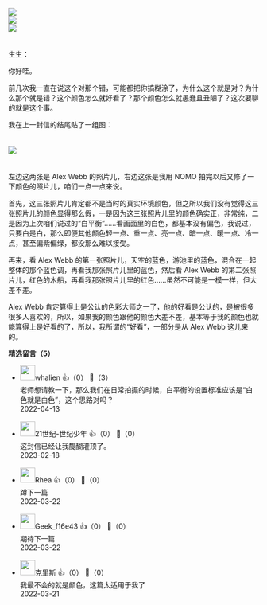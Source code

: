 [![](https://static001.geekbang.org/resource/image/4e/aa/4e41647e2d924501c2411980b8d108aa.jpg?wh=750x360)](http://time.geekbang.org/column/article/493360)  
[![](https://static001.geekbang.org/resource/image/ed/81/ed2b8868c1583e3d09a23b1b4766f081.jpg?wh=750x360)](http://time.geekbang.org/column/article/493390)  
[![](https://static001.geekbang.org/resource/image/5a/c8/5a66afc601507674ce14aa001203cac8.jpg?wh=750x360)](http://time.geekbang.org/column/article/494050)

　  
生生：

你好哇。

前几次我一直在说这个对那个错，可能都把你搞糊涂了，为什么这个就是对？为什么那个就是错？这个颜色怎么就好看了？那个颜色怎么就愚蠢且丑陋了？这次要聊的就是这个事。

我在上一封信的结尾贴了一组图：  
　

![](https://static001.geekbang.org/resource/image/ab/08/ab756cf9f65142761778e22d517b1d08.jpg?wh=1920x1389)

　  
左边这两张是 Alex Webb 的照片儿，右边这张是我用 NOMO 拍完以后又修了一下颜色的照片儿，咱们一点一点来说。

首先，这三张照片儿肯定都不是当时的真实环境颜色，但之所以我们没有觉得这三张照片儿的颜色显得那么假，一是因为这三张照片儿里的颜色确实正，非常纯，二是因为上次咱们说过的“白平衡”……看画面里的白色，都基本没有偏色，我说过，只要白是白，那么即便其他颜色轻一点、重一点、亮一点、暗一点、暖一点、冷一点，甚至偏紫偏绿，都没那么难以接受。

再来，看 Alex Webb 的第一张照片儿，天空的蓝色，游池里的蓝色，混合在一起整体的那个蓝色调，再看我那张照片儿里的蓝色，然后看 Alex Webb 的第二张照片儿，红色的木船，再看我那张照片儿里的红色……虽然不可能是一模一样，但大差不差。

Alex Webb 肯定算得上是公认的色彩大师之一了，他的好看是公认的，是被很多很多人喜欢的，所以，如果我的颜色跟他的颜色大差不差，基本等于我的颜色也就能算得上是好看的了，所以，我所谓的“好看”，一部分是从 Alex Webb 这儿来的。
<div><strong>精选留言（5）</strong></div><ul>
<li><img src="https://static001.geekbang.org/account/avatar/00/1e/88/e9/c46e6b0c.jpg" width="30px"><span>whalien</span> 👍（0） 💬（3）<div>老师想请教一下，那么我们在日常拍摄的时候，白平衡的设置标准应该是“白色就是白色”，这个思路对吗？</div>2022-04-13</li><br/><li><img src="https://static001.geekbang.org/account/avatar/00/1b/60/4d/03cb4ebc.jpg" width="30px"><span>21世纪-世纪少年</span> 👍（0） 💬（0）<div>这封信已经让我醍醐灌顶了。</div>2023-02-18</li><br/><li><img src="" width="30px"><span>Rhea</span> 👍（0） 💬（0）<div>蹲下一篇</div>2022-03-22</li><br/><li><img src="https://thirdwx.qlogo.cn/mmopen/vi_32/Q0j4TwGTfTJcTQeka56hwiaPN7VuDzeuYJl4KB03ejo5uaenju5zibfWBth2Ha87kG4M6DobKzqmSA2c6G0YfoOA/132" width="30px"><span>Geek_f16e43</span> 👍（0） 💬（0）<div>期待下一篇</div>2022-03-22</li><br/><li><img src="https://static001.geekbang.org/account/avatar/00/0f/aa/6e/f344810c.jpg" width="30px"><span>克里斯</span> 👍（0） 💬（0）<div>我最不会的就是颜色，这篇太适用于我了</div>2022-03-21</li><br/>
</ul>